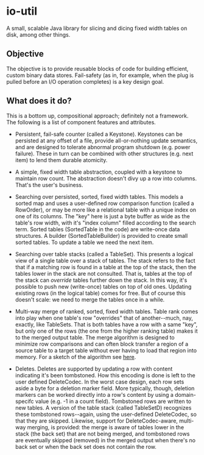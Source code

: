 io-util
=======

A small, scalable Java library for slicing and dicing fixed width tables on disk, among other things.

## Objective

The objective is to provide reusable blocks of code for building efficient, custom binary data stores. Fail-safety
(as in, for example, when the plug is pulled before an I/O operation completes) is a key design goal. 

## What does it do?

This is a bottom up, compositional approach; definitely not a framework. The following is a list of component features and attributes.


* Persistent, fail-safe counter (called a Keystone). Keystones can be persisted at any offset of a file, provide
  all-or-nothing update semantics, and are designed to tolerate abnormal program shutdown (e.g. power failure).
  These in turn can be combined with other structures (e.g. next item) to lend them durable atomicity.
  
* A simple, fixed width table abstraction, coupled with a keystone to maintain row count. The abstraction doesn't
  divy up a row into columns. That's the user's business.
  
* Searching over persisted, sorted, fixed width tables. This models a sorted map and uses a user-defined row comparison
  function (called a RowOrder), or may be more like a relational table with a unique index on one of its columns.
  The "key" here is just a byte buffer as wide as the table's row width, with it's "index column" filled
  according to the search term.
  Sorted tables (SortedTable in the code) are write-once data structures. A builder (SortedTableBuilder) is provided
  to create small sorted tables. To update a table we need the next item.
  
* Searching over table stacks (called a TableSet). This presents a logical view of a single table over a stack of
  tables. The stack refers to the fact that if a matching row is found in a table
  at the top of the stack, then the tables lower in the stack are not consulted. That is, tables at the top of
  the stack can <em>override</em> tables further down the stack. In this way, it's possible to
  push new (write-once) tables on top of old ones. Updating existing rows (in the logical table) comes for free.
  But of course this doesn't scale: we need to merge the tables once in a while.
  
* Multi-way merge of ranked, sorted, fixed width tables. Table rank comes into play when one table's row "overrides"
  that of another--much, nay, exactly, like TableSets. That is both tables have a row with a same "key", but only one of the rows (the one from the higher
  ranking table) makes it to the merged output table. The merge algorithm is designed to minimize row comparisons
  and can often block transfer a region of a source table to a target table without ever having to load that region
  into memory. For a sketch of the algorithm see [here](https://github.com/crums-io/io-util/blob/master/src/main/java/io/crums/io/store/table/merge/BaseMergeSource.java).
  
* Deletes. Deletes are supported by updating a row with content indicating it's been tombstoned. How this encoding
  is done is left to the user defined DeleteCodec. In the worst case design, each row sets
  aside a byte for a deletion marker field. More typically, though, deletion markers can be worked directly into
  a row's content by using a domain-specifc value (e.g. -1 in a count field). Tombstoned rows are written to new tables.
  A version of the table stack (called TableSetD) recognizes these tombstoned rows--again, using the user-defined
  DeleteCodec, so that they are skipped. Likewise, support for DeleteCodec-aware, multi-way merging, is provided:
  the merge is aware of tables lower in the stack (the back set) that are not being merged, and tombstoned rows are
  eventually skipped (removed) in the merged output when there's no back set or when the back set does not contain the
  row.
  
  
  
